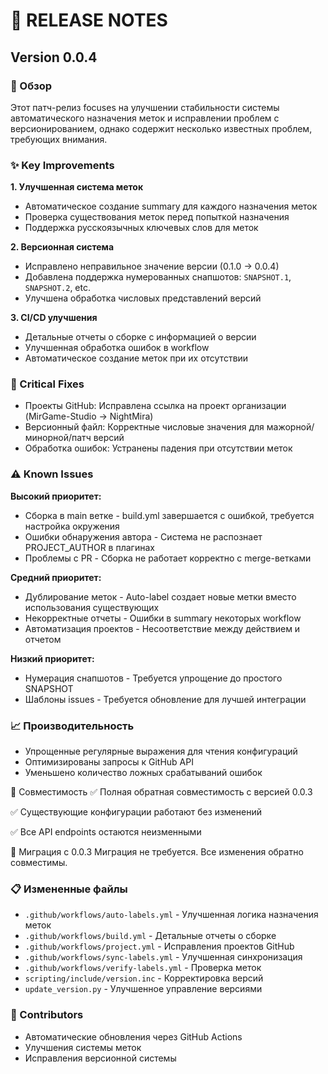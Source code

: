 # 📄 RELEASE NOTES
## Version 0.0.4
### 🎯 Обзор
Этот патч-релиз focuses на улучшении стабильности системы автоматического назначения меток и исправлении проблем с версионированием, однако содержит несколько известных проблем, требующих внимания.

### ✨ Key Improvements
**1. Улучшенная система меток**
- Автоматическое создание summary для каждого назначения меток
- Проверка существования меток перед попыткой назначения
- Поддержка русскоязычных ключевых слов для меток

**2. Версионная система**
- Исправлено неправильное значение версии (0.1.0 → 0.0.4)
- Добавлена поддержка нумерованных снапшотов: `SNAPSHOT.1`, `SNAPSHOT.2`, etc.
- Улучшена обработка числовых представлений версий

**3. CI/CD улучшения**
- Детальные отчеты о сборке с информацией о версии
- Улучшенная обработка ошибок в workflow
- Автоматическое создание меток при их отсутствии

### 🐛 Critical Fixes
- Проекты GitHub: Исправлена ссылка на проект организации (MirGame-Studio → NightMira)
- Версионный файл: Корректные числовые значения для мажорной/минорной/патч версий
- Обработка ошибок: Устранены падения при отсутствии меток

### ⚠️ Known Issues
**Высокий приоритет:**
- Сборка в main ветке - build.yml завершается с ошибкой, требуется настройка окружения
- Ошибки обнаружения автора - Система не распознает PROJECT_AUTHOR в плагинах
- Проблемы с PR - Сборка не работает корректно с merge-ветками

**Средний приоритет:**
- Дублирование меток - Auto-label создает новые метки вместо использования существующих
- Некорректные отчеты - Ошибки в summary некоторых workflow
- Автоматизация проектов - Несоответствие между действием и отчетом

**Низкий приоритет:**
- Нумерация снапшотов - Требуется упрощение до простого SNAPSHOT
- Шаблоны issues - Требуется обновление для лучшей интеграции

### 📈 Производительность
- Упрощенные регулярные выражения для чтения конфигураций
- Оптимизированы запросы к GitHub API
- Уменьшено количество ложных срабатываний ошибок

🔄 Совместимость
✅ Полная обратная совместимость с версией 0.0.3

✅ Существующие конфигурации работают без изменений

✅ Все API endpoints остаются неизменными

🚀 Миграция с 0.0.3
Миграция не требуется. Все изменения обратно совместимы.

### 📋 Измененные файлы
- `.github/workflows/auto-labels.yml` - Улучшенная логика назначения меток
- `.github/workflows/build.yml` - Детальные отчеты о сборке
- `.github/workflows/project.yml` - Исправления проектов GitHub
- `.github/workflows/sync-labels.yml` - Улучшенная синхронизация
- `.github/workflows/verify-labels.yml` - Проверка меток
- `scripting/include/version.inc` - Корректировка версий
- `update_version.py` - Улучшенное управление версиями

### 👥 Contributors
- Автоматические обновления через GitHub Actions
- Улучшения системы меток
- Исправления версионной системы

